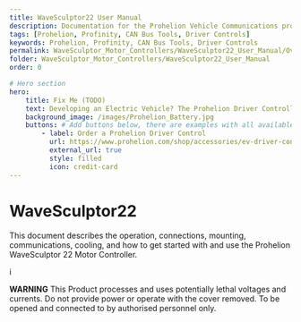 ```yaml
---
title: WaveSculptor22 User Manual 
description: Documentation for the Prohelion Vehicle Communications protocol
tags: [Prohelion, Profinity, CAN Bus Tools, Driver Controls]
keywords: Prohelion, Profinity, CAN Bus Tools, Driver Controls
permalink: WaveSculptor_Motor_Controllers/WaveSculptor22_User_Manual/Overview.html
folder: WaveSculptor_Motor_Controllers/WaveSculptor22_User_Manual
order: 0

# Hero section
hero:
    title: Fix Me (TODO)
    text: Developing an Electric Vehicle? The Prohelion Driver Controller Unit is designed to give you a head start with an off the shelf control platform to get you driving sooner.
    background_image: /images/Prohelion_Battery.jpg
    buttons: # Add buttons below, there are examples with all available options
        - label: Order a Prohelion Driver Control
          url: https://www.prohelion.com/shop/accessories/ev-driver-controls/
          external_url: true 
          style: filled
          icon: credit-card 
---
```


# WaveSculptor22

This document describes the operation, connections, mounting, communications, cooling, and how to get started with and use the Prohelion WaveSculptor 22 Motor Controller.

i

<div class="callout callout--warning">
    <p><strong>WARNING</strong> This Product processes and uses potentially lethal voltages and currents. Do not provide power or operate with the cover removed. 
    To be opened and connected to by authorised personnel only.</p>
</div>

